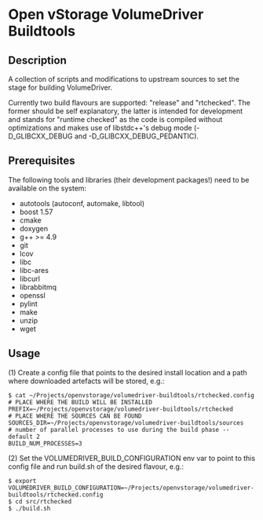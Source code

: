 # Open vStorage VolumeDriver Buildtools

## Description

A collection of scripts and modifications to upstream sources to set the stage
for building VolumeDriver.

Currently two build flavours are supported: "release" and "rtchecked".
The former should be self explanatory, the latter is intended for development and
stands for "runtime checked" as the code is compiled without optimizations and
makes use of libstdc++'s debug mode (-D_GLIBCXX_DEBUG and -D_GLIBCXX_DEBUG_PEDANTIC).

## Prerequisites

The following tools and libraries (their development packages!) need to be available on the system:

* autotools (autoconf, automake, libtool)
* boost 1.57
* cmake
* doxygen
* g++ >= 4.9
* git
* lcov
* libc
* libc-ares
* libcurl
* librabbitmq
* openssl
* pylint
* make
* unzip
* wget

## Usage

(1) Create a config file that points to the desired install location and a path
    where downloaded artefacts will be stored, e.g.:

    $ cat ~/Projects/openvstorage/volumedriver-buildtools/rtchecked.config
    # PLACE WHERE THE BUILD WILL BE INSTALLED
    PREFIX=~/Projects/openvstorage/volumedriver-buildtools/rtchecked
    # PLACE WHERE THE SOURCES CAN BE FOUND
    SOURCES_DIR=~/Projects/openvstorage/volumedriver-buildtools/sources
    # number of parallel processes to use during the build phase -- default 2
    BUILD_NUM_PROCESSES=3

(2) Set the VOLUMEDRIVER_BUILD_CONFIGURATION env var to point to this config file
    and run build.sh of the desired flavour, e.g.:

    $ export VOLUMEDRIVER_BUILD_CONFIGURATION=~/Projects/openvstorage/volumedriver-buildtools/rtchecked.config
    $ cd src/rtchecked
    $ ./build.sh
